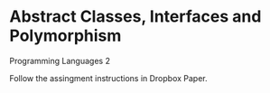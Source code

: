 # Abstract Classes, Interfaces and Polymorphism
Programming Languages 2

Follow the assingment instructions in Dropbox Paper.
